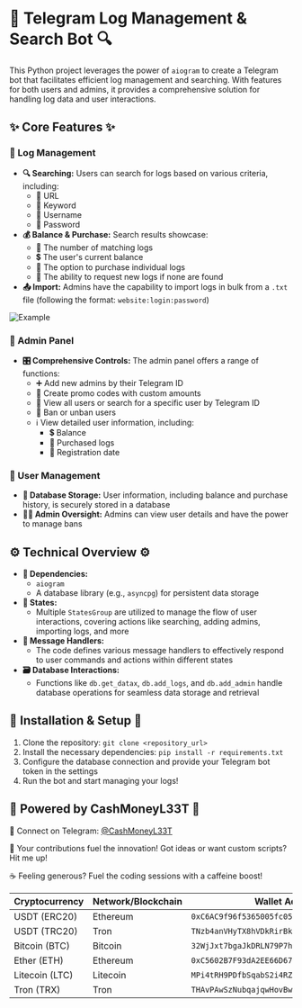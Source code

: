 # 🔐 Telegram Log Management & Search Bot 🔍

This Python project leverages the power of `aiogram` to create a Telegram bot that facilitates efficient log management and searching. With features for both users and admins, it provides a comprehensive solution for handling log data and user interactions.

## ✨ Core Features ✨

### 📂 Log Management

* **🔍 Searching:** Users can search for logs based on various criteria, including:
    * 🔗 URL
    * 🔑 Keyword
    * 👤 Username
    * 🔑 Password
* **💰 Balance & Purchase:** Search results showcase:
    * 🔢 The number of matching logs
    * 💲 The user's current balance
    * 💸 The option to purchase individual logs
    * 📝 The ability to request new logs if none are found
* **📤 Import:** Admins have the capability to import logs in bulk from a `.txt` file (following the format: `website:login:password`)

![Example](https://i.imgur.com/Fmw2A0Y.gif) 



### 👮 Admin Panel

* **🎛️ Comprehensive Controls:** The admin panel offers a range of functions:
    * ➕ Add new admins by their Telegram ID
    * 🎫 Create promo codes with custom amounts
    * 👥 View all users or search for a specific user by Telegram ID
    * 🚫 Ban or unban users
    * ℹ️ View detailed user information, including:
        * 💲 Balance
        * 📂 Purchased logs
        * 📅 Registration date

### 👤 User Management

* **💾 Database Storage:** User information, including balance and purchase history, is securely stored in a database
* **🕵️‍♀️ Admin Oversight:** Admins can view user details and have the power to manage bans

## ⚙️ Technical Overview ⚙️

* **🐍 Dependencies:**
    * `aiogram`
    * A database library (e.g., `asyncpg`) for persistent data storage
* **🔄 States:**
    * Multiple `StatesGroup` are utilized to manage the flow of user interactions, covering actions like searching, adding admins, importing logs, and more
* **🤖 Message Handlers:**
    * The code defines various message handlers to effectively respond to user commands and actions within different states
* **🗃️ Database Interactions:**
    * Functions like `db.get_datax`, `db.add_logs`, and `db.add_admin` handle database operations for seamless data storage and retrieval

## 🚀 Installation & Setup 🚀

1.  Clone the repository: `git clone <repository_url>`
2. Install the necessary dependencies: `pip install -r requirements.txt`
3. Configure the database connection and provide your Telegram bot token in the settings
4. Run the bot and start managing your logs!


## 🚀 Powered by CashMoneyL33T 🚀

🔗 Connect on Telegram: [@CashMoneyL33T](https://t.me/CashMoneyL33T)

🤝 Your contributions fuel the innovation! Got ideas or want custom scripts? Hit me up!

☕ Feeling generous? Fuel the coding sessions with a caffeine boost!

| Cryptocurrency | Network/Blockchain | Wallet Address                                |
|---|---|---|
| USDT (ERC20)  | Ethereum          | `0xC6AC9f96f5365005fc0515c61CA7Bc31612De598` |
| USDT (TRC20)  | Tron              | `TNzb4anVHyTX8hVDkRirBkMYGGvypJi23D`     |
| Bitcoin (BTC) | Bitcoin           | `32WjJxt7bgaJkDRLN79P7hhivtVp9XqZqa`     |
| Ether (ETH)    | Ethereum          | `0xC5602B7F93dA2EE66D676195fc4EC3aA30fe369f` |
| Litecoin (LTC) | Litecoin           | `MPi4tRH9PDfbSqabS2i4RZyZieHZVer4Xt`     |
| Tron (TRX)     | Tron              | `THAvPAwSzNubqajqwHovBwvHBgAk5BfDWx`     |
